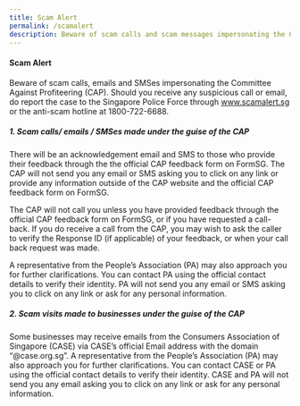 ```yaml
---
title: Scam Alert
permalink: /scamalert
description: Beware of scam calls and scam messages impersonating the CAP.
---
```

#### **Scam Alert**

Beware of scam calls, emails and SMSes impersonating the Committee Against Profiteering (CAP). Should you receive any suspicious call or email, do report the case to the Singapore Police Force through www.scamalert.sg or the anti-scam hotline at 1800-722-6688. 

##### 1.   Scam calls/ emails / SMSes made under the guise of the CAP

There will be an acknowledgement email and SMS to those who provide their feedback through the the official CAP feedback form on FormSG. The CAP will not send you any email or SMS asking you to click on any link or provide any information outside of the CAP website and the official CAP feedback form on FormSG. 

The CAP will not call you unless you have provided feedback through the official CAP feedback form on FormSG, or if you have requested a call-back. If you do receive a call from the CAP, you may wish to ask the caller to verify the Response ID (if applicable) of your feedback, or when your call back request was made.

A representative from the People’s Association (PA) may also approach you for further clarifications. You can contact PA using the official contact details  to verify their identity. PA will not send you any email or SMS asking you to click on any link or ask for any personal information.

##### 2.   Scam visits made to businesses under the guise of the CAP

Some businesses may receive emails from the Consumers Association of Singapore (CASE) via CASE’s official Email address
with the domain “@case.org.sg”. A representative from the People’s Association (PA) may also approach you for further clarifications. You can contact CASE or PA using the official contact details to verify their identity. CASE and PA will not send you any email asking you to click on any link or ask for any personal information.
